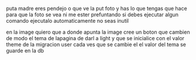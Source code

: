 
puta madre eres pendejo o que  ve la put foto y has lo que tengas que hace para que la foto se vea ni me ester prefuntando si debes ejecutar algun comando ejecutalo automaticamente no seas inutil

en la image quiero que a donde apunta la image cree un boton que cambien de modo el tema de lapagina de darl a light y que se inicialice con el valor theme de la migracion user  cada ves que se cambie el el valor del tema se guarde en la db



